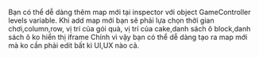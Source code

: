 Bạn có thể dễ dàng thêm map mới tại inspector với object GameController levels variable.
Khi add map mới bạn sẽ phải lựa chọn thời gian chơi,column,row, vị trí của gói quà, vị trí của cake,danh sách ô block,danh sách ô ko hiển thị iframe
Chính vì vậy bạn có thể dễ dàng tạo ra map mới mà ko cần phải edit bất kì UI,UX nào cả.
